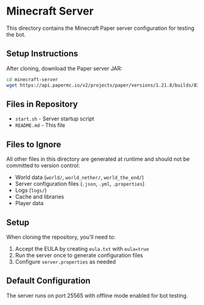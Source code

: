 # Minecraft Server

This directory contains the Minecraft Paper server configuration for testing the bot.

## Setup Instructions

After cloning, download the Paper server JAR:

```bash
cd minecraft-server
wget https://api.papermc.io/v2/projects/paper/versions/1.21.8/builds/83/downloads/paper-1.21.8-83.jar -O paper-1.21.8.jar
```

## Files in Repository

- `start.sh` - Server startup script
- `README.md` - This file

## Files to Ignore

All other files in this directory are generated at runtime and should not be committed to version control:

- World data (`world/`, `world_nether/`, `world_the_end/`)
- Server configuration files (`.json`, `.yml`, `.properties`)
- Logs (`logs/`)
- Cache and libraries
- Player data

## Setup

When cloning the repository, you'll need to:

1. Accept the EULA by creating `eula.txt` with `eula=true`
2. Run the server once to generate configuration files
3. Configure `server.properties` as needed

## Default Configuration

The server runs on port 25565 with offline mode enabled for bot testing.